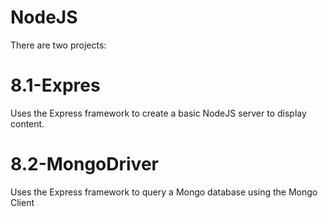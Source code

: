 # NodeJS

There are two projects:

# 8.1-Expres

Uses the Express framework to create a basic NodeJS server to display content.

# 8.2-MongoDriver

Uses the Express framework to query a Mongo database using the Mongo Client
